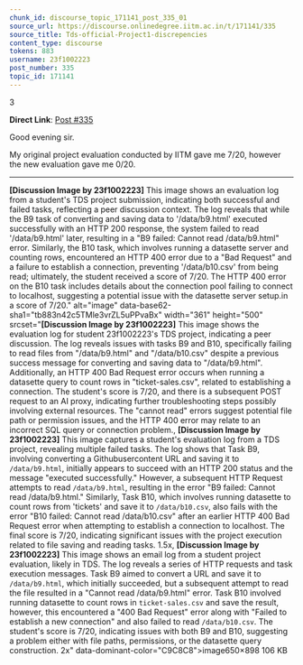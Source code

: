 ```yaml
---
chunk_id: discourse_topic_171141_post_335_01
source_url: https://discourse.onlinedegree.iitm.ac.in/t/171141/335
source_title: Tds-official-Project1-discrepencies
content_type: discourse
tokens: 883
username: 23f1002223
post_number: 335
topic_id: 171141
---
```


3

**Direct Link**: [Post #335](https://discourse.onlinedegree.iitm.ac.in/t/171141/335)

Good evening sir.

My original project evaluation conducted by IITM gave me 7/20, however the new evaluation gave me 0/20.

---

**[Discussion Image by 23f1002223]** This image shows an evaluation log from a student's TDS project submission, indicating both successful and failed tasks, reflecting a peer discussion context. The log reveals that while the B9 task of converting and saving data to '/data/b9.html' executed successfully with an HTTP 200 response, the system failed to read '/data/b9.html' later, resulting in a "B9 failed: Cannot read /data/b9.html" error. Similarly, the B10 task, which involves running a datasette server and counting rows, encountered an HTTP 400 error due to a "Bad Request" and a failure to establish a connection, preventing '/data/b10.csv' from being read; ultimately, the student received a score of 7/20. The HTTP 400 error on the B10 task includes details about the connection pool failing to connect to localhost, suggesting a potential issue with the datasette server setup.in a score of 7/20." alt="image" data-base62-sha1="tb883n42c5TMle3vrZL5uPPvaBx" width="361" height="500" srcset="**[Discussion Image by 23f1002223]** This image shows the evaluation log for student 23f1002223's TDS project, indicating a peer discussion. The log reveals issues with tasks B9 and B10, specifically failing to read files from "/data/b9.html" and "/data/b10.csv" despite a previous success message for converting and saving data to "/data/b9.html". Additionally, an HTTP 400 Bad Request error occurs when running a datasette query to count rows in "ticket-sales.csv", related to establishing a connection. The student's score is 7/20, and there is a subsequent POST request to an AI proxy, indicating further troubleshooting steps possibly involving external resources. The "cannot read" errors suggest potential file path or permission issues, and the HTTP 400 error may relate to an incorrect SQL query or connection problem., **[Discussion Image by 23f1002223]** This image captures a student's evaluation log from a TDS project, revealing multiple failed tasks. The log shows that Task B9, involving converting a Githubusercontent URL and saving it to `/data/b9.html`, initially appears to succeed with an HTTP 200 status and the message "executed successfully." However, a subsequent HTTP Request attempts to read `/data/b9.html`, resulting in the error "B9 failed: Cannot read /data/b9.html." Similarly, Task B10, which involves running datasette to count rows from 'tickets' and save it to `/data/b10.csv`, also fails with the error "B10 failed: Cannot read /data/b10.csv" after an earlier HTTP 400 Bad Request error when attempting to establish a connection to localhost. The final score is 7/20, indicating significant issues with the project execution related to file saving and reading tasks. 1.5x, **[Discussion Image by 23f1002223]** This image shows an email log from a student project evaluation, likely in TDS. The log reveals a series of HTTP requests and task execution messages. Task B9 aimed to convert a URL and save it to `/data/b9.html`, which initially succeeded, but a subsequent attempt to read the file resulted in a "Cannot read /data/b9.html" error. Task B10 involved running datasette to count rows in `ticket-sales.csv` and save the result, however, this encountered a "400 Bad Request" error along with "Failed to establish a new connection" and also failed to read `/data/b10.csv`. The student's score is 7/20, indicating issues with both B9 and B10, suggesting a problem either with file paths, permissions, or the datasette query construction. 2x" data-dominant-color="C9C8C8">image650×898 106 KB
